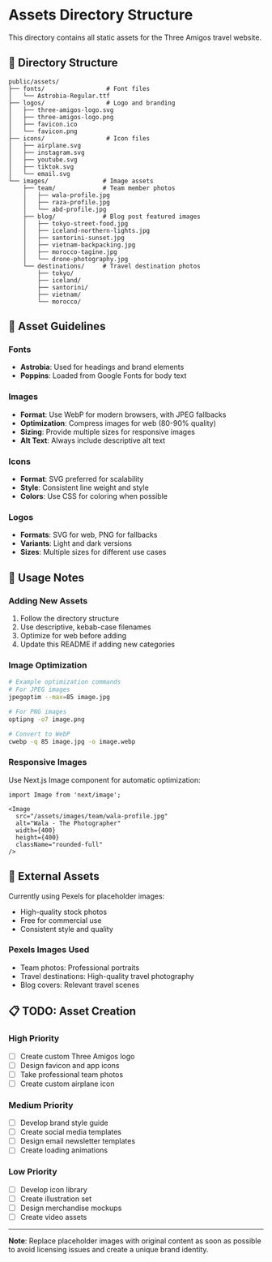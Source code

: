 # Assets Directory Structure

This directory contains all static assets for the Three Amigos travel website.

## 📁 Directory Structure

```
public/assets/
├── fonts/                 # Font files
│   └── Astrobia-Regular.ttf
├── logos/                 # Logo and branding
│   ├── three-amigos-logo.svg
│   ├── three-amigos-logo.png
│   ├── favicon.ico
│   └── favicon.png
├── icons/                 # Icon files
│   ├── airplane.svg
│   ├── instagram.svg
│   ├── youtube.svg
│   ├── tiktok.svg
│   └── email.svg
└── images/               # Image assets
    ├── team/             # Team member photos
    │   ├── wala-profile.jpg
    │   ├── raza-profile.jpg
    │   └── abd-profile.jpg
    ├── blog/             # Blog post featured images
    │   ├── tokyo-street-food.jpg
    │   ├── iceland-northern-lights.jpg
    │   ├── santorini-sunset.jpg
    │   ├── vietnam-backpacking.jpg
    │   ├── morocco-tagine.jpg
    │   └── drone-photography.jpg
    └── destinations/     # Travel destination photos
        ├── tokyo/
        ├── iceland/
        ├── santorini/
        ├── vietnam/
        └── morocco/
```

## 🎨 Asset Guidelines

### Fonts
- **Astrobia**: Used for headings and brand elements
- **Poppins**: Loaded from Google Fonts for body text

### Images
- **Format**: Use WebP for modern browsers, with JPEG fallbacks
- **Optimization**: Compress images for web (80-90% quality)
- **Sizing**: Provide multiple sizes for responsive images
- **Alt Text**: Always include descriptive alt text

### Icons
- **Format**: SVG preferred for scalability
- **Style**: Consistent line weight and style
- **Colors**: Use CSS for coloring when possible

### Logos
- **Formats**: SVG for web, PNG for fallbacks
- **Variants**: Light and dark versions
- **Sizes**: Multiple sizes for different use cases

## 📝 Usage Notes

### Adding New Assets
1. Follow the directory structure
2. Use descriptive, kebab-case filenames
3. Optimize for web before adding
4. Update this README if adding new categories

### Image Optimization
```bash
# Example optimization commands
# For JPEG images
jpegoptim --max=85 image.jpg

# For PNG images
optipng -o7 image.png

# Convert to WebP
cwebp -q 85 image.jpg -o image.webp
```

### Responsive Images
Use Next.js Image component for automatic optimization:

```tsx
import Image from 'next/image';

<Image
  src="/assets/images/team/wala-profile.jpg"
  alt="Wala - The Photographer"
  width={400}
  height={400}
  className="rounded-full"
/>
```

## 🔗 External Assets

Currently using Pexels for placeholder images:
- High-quality stock photos
- Free for commercial use
- Consistent style and quality

### Pexels Images Used
- Team photos: Professional portraits
- Travel destinations: High-quality travel photography
- Blog covers: Relevant travel scenes

## 📋 TODO: Asset Creation

### High Priority
- [ ] Create custom Three Amigos logo
- [ ] Design favicon and app icons
- [ ] Take professional team photos
- [ ] Create custom airplane icon

### Medium Priority
- [ ] Develop brand style guide
- [ ] Create social media templates
- [ ] Design email newsletter templates
- [ ] Create loading animations

### Low Priority
- [ ] Develop icon library
- [ ] Create illustration set
- [ ] Design merchandise mockups
- [ ] Create video assets

---

**Note**: Replace placeholder images with original content as soon as possible to avoid licensing issues and create a unique brand identity.